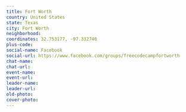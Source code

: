 ```yaml
---
title: Fort Worth
country: United States
state: Texas
city: Fort Worth
neighborhood: 
coordinates: 32.753177, -97.332746
plus-code:
social-name: Facebook
social-url: https://www.facebook.com/groups/freecodecampfortworth
chat-name:
chat-url:
event-name:
event-url:
leader-name:
leader-url:
old-photo: 
cover-photo:
---
```

